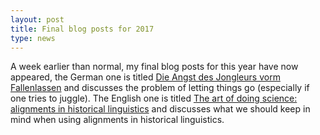 ```yaml
---
layout: post
title: Final blog posts for 2017 
type: news
---
```


A week earlier than normal, my final blog posts for this year have now appeared, the German one is titled [Die Angst des Jongleurs vorm Fallenlassen](http://wub.hypotheses.org/169) and discusses the problem of letting things go (especially if one tries to juggle). The English one is titled [The art of doing science: alignments in historical linguistics](http://phylonetworks.blogspot.de/2017/12/the-art-of-doing-science-alignments-in.html) and discusses what we should keep in mind when using alignments in historical linguistics.
